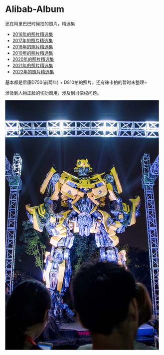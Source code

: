 # Alibab-Album
 还在阿里巴巴时候拍的照片，精选集

- [2016年的照片精选集](./web/index.html#2016)
- [2017年的照片精选集](./web/index.html#2017)
- [2018年的照片精选集](./web/index.html#2018)
- [2019年的照片精选集](./web/index.html#2019)
- [2020年的照片精选集](./web/index.html#2020)
- [2021年的照片精选集](./web/index.html#2021)
- [2022年的照片精选集](./web/index.html#2022)

基本都是尼康D750(前两年) + D810拍的照片。还有徕卡拍的暂时未整理~

涉及到人物正脸的切勿商用，涉及到肖像权问题。

![](./2016//800/DSC_3844.jpg)